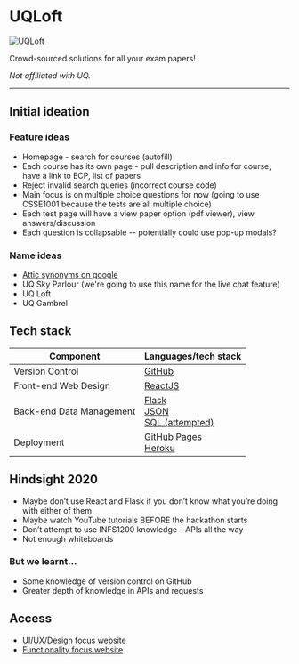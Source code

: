 # UQLoft

<img src="https://github.com/LimaoC/UQLoft/blob/master/mock-ups/UQLoft_Banner.png" alt="UQLoft"/>

Crowd-sourced solutions for all your exam papers!

*Not affiliated with UQ.*

---

## Initial ideation
### Feature ideas
- Homepage - search for courses (autofill)
- Each course has its own page - pull description and info for course, have a link to ECP, list of papers
- Reject invalid search queries (incorrect course code)
- Main focus is on multiple choice questions for now (going to use CSSE1001 because the tests are all multiple choice)
- Each test page will have a view paper option (pdf viewer), view answers/discussion
- Each question is collapsable -- potentially could use pop-up modals?
### Name ideas
- [Attic synonyms on google](https://www.google.com/search?q=attic+synonym)
- UQ Sky Parlour (we're going to use this name for the live chat feature)
- UQ Loft
- UQ Gambrel

## Tech stack

| Component | Languages/tech stack |
| --------- | -------------------- |
| Version Control | [GitHub](https://github.com) |
| Front-end Web Design | [ReactJS](https://reactjs.org/) |
| Back-end Data Management | [Flask](https://flask.palletsprojects.com/en/2.0.x/) <br /> [JSON](https://www.json.org/json-en.html) <br /> [SQL (attempted)](https://en.wikipedia.org/wiki/SQL) |
| Deployment | [GitHub Pages](https://pages.github.com/) <br /> [Heroku](https://heroku.com/) |

## Hindsight 2020
- Maybe don’t use React and Flask if you don’t know what you’re doing with either of them
- Maybe watch YouTube tutorials BEFORE the hackathon starts
- Don’t attempt to use INFS1200 knowledge – APIs all the way
- Not enough whiteboards
### But we learnt...
- Some knowledge of version control on GitHub
- Greater depth of knowledge in APIs and requests

## Access
- [UI/UX/Design focus website](https://limaoc.github.io/UQLoft/)
- [Functionality focus website](https://uq-loft.herokuapp.com/)
